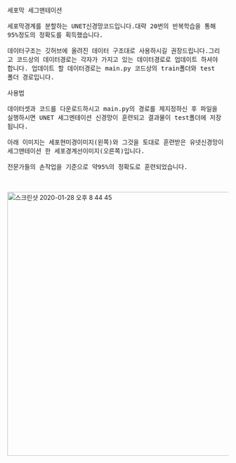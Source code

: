 

<br>
<br>
<br>
<br>
<br>
<br>

<pre>
세포막 세그맨테이션

세포막경계를 분할하는 UNET신경망코드입니다.대략 20번의 반복학습을 통해 
95%정도의 정확도를 획득했습니다.

데이터구조는 깃허브에 올려진 데이터 구조대로 사용하시길 권장드립니다.그리
고 코드상의 데이터경로는 각자가 가지고 있는 데이터경로로 업데이트 하셔야 
합니다. 업데이트 할 데이터경로는 main.py 코드상의 train폴더와 test
폴더 경로입니다.

사용법

데이터셋과 코드를 다운로드하시고 main.py의 경로를 제지정하신 후 파일을 
실행하시면 UNET 세그멘테이션 신경망이 훈련되고 결과물이 test폴더에 저장
됩니다.

아래 이미지는 세포현미경이미지(왼쪽)와 그것을 토대로 훈련받은 유넷신경망이 
세그맨테이션 한 세포경계선이미지(오른쪽)입니다.

전문가들의 손작업을 기준으로 약95%의 정확도로 훈련되었습니다.
</pre>

<br>
<br>

<img width="600" alt="스크린샷 2020-01-28 오후 8 44 45" src="https://user-images.githubusercontent.com/45910733/73261269-160b3f80-420f-11ea-8a70-160da0253f72.png">
